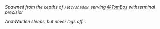 *Spawned from the depths of `/etc/shadow`. serving [@TomBos](https://github.com/TomBos) with terminal precision*  

*ArchWarden sleeps, but never logs off...* 
